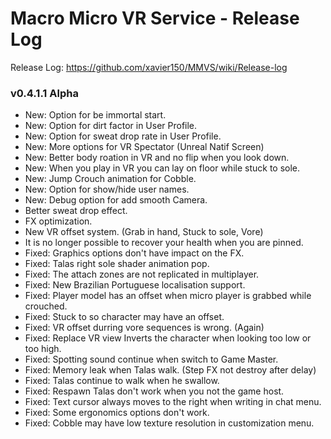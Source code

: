 # Macro Micro VR Service - Release Log
Release Log: https://github.com/xavier150/MMVS/wiki/Release-log

###  v0.4.1.1 Alpha

- New: Option for be immortal start.
- New: Option for dirt factor in User Profile.
- New: Option for sweat drop rate in User Profile.
- New: More options for VR Spectator (Unreal Natif Screen)
- New: Better body roation in VR and no flip when you look down.
- New: When you play in VR you can lay on floor while stuck to sole.
- New: Jump Crouch animation for Cobble.
- New: Option for show/hide user names.
- New: Debug option for add smooth Camera.
- Better sweat drop effect.
- FX optimization.
- New VR offset system. (Grab in hand, Stuck to sole, Vore)
- It is no longer possible to recover your health when you are pinned.
- Fixed: Graphics options don't have impact on the FX.
- Fixed: Talas right sole shader animation pop.
- Fixed: The attach zones are not replicated in multiplayer.
- Fixed: New Brazilian Portuguese localisation support.
- Fixed: Player model has an offset when micro player is grabbed while crouched.
- Fixed: Stuck to so character may have an offset.
- Fixed: VR offset durring vore sequences is wrong. (Again)
- Fixed: Replace VR view Inverts the character when looking too low or too high.
- Fixed: Spotting sound continue when switch to Game Master.
- Fixed: Memory leak when Talas walk. (Step FX not destroy after delay)
- Fixed: Talas continue to walk when he swallow.
- Fixed: Respawn Talas don't work when you not the game host.
- Fixed: Text cursor always moves to the right when writing in chat menu.
- Fixed: Some ergonomics options don't work.
- Fixed: Cobble may have low texture resolution in customization menu.
